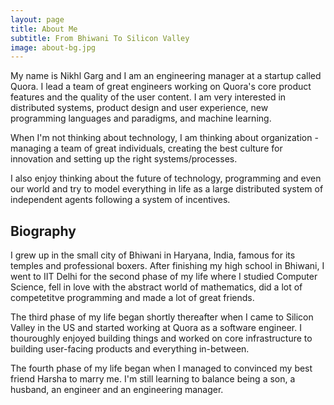 ```yaml
---
layout: page
title: About Me
subtitle: From Bhiwani To Silicon Valley
image: about-bg.jpg
---
```


My name is Nikhl Garg and I am an engineering manager at a startup called Quora.
I lead a team of great engineers working on Quora's core product features and
the quality of the user content. I am very interested in distributed systems,
product design and user experience, new programming languages and paradigms,
and machine learning. 

When I'm not thinking about technology, I am thinking
about organization - managing a team of great individuals, creating the best
culture for innovation and setting up the right systems/processes. 

I also enjoy thinking about the future of technology, programming and even our
world and try to model everything in life as a large distributed system of
independent agents following a system of incentives.

Biography
---------

I grew up in the small city of Bhiwani in Haryana, India, famous for its temples
and professional boxers. After finishing my high school in Bhiwani, I went to IIT
Delhi for the second phase of my life where I studied Computer Science, fell in 
love with the abstract world of mathematics, did a lot of competetitve programming 
and made a lot of great friends.

The third phase of my life began shortly thereafter when I came to Silicon
Valley in the US and started working at Quora as a software engineer. I
thouroughly enjoyed building things and worked on core infrastructure to 
building user-facing products and everything in-between. 

The fourth phase of my life began when I managed to convinced my best friend
Harsha to marry me. I'm still learning to balance being a son, a husband, an 
engineer and an engineering manager.
